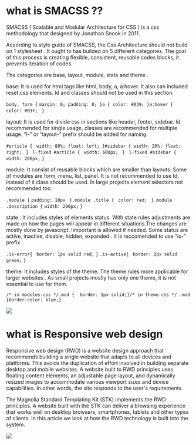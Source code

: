 # what is SMACSS ??
SMACSS ( Scalable and Modular Architecture for CSS ) is a css methodology that designed by Jonathan Snook in 2011.

According to style guide of SMACSS, the Css Architecture should not build on 1 stylesheet . It ought to has builded on 5 different categories. The goal of this process is creating flexible, consistent, reusable codes blocks, it prevents iteration of codes.

The categories are base, layout, module, state and theme .

base: It is used for html tags like html, body, a, a:hover. It also can included reset.css elements. Id and classes should not be used in this section.

```body, form {```
```margin: 0; padding: 0; }a { color: #039; }a:hover { color: #03F; ```
```}```

layout: It is used for divide css in sections like header, footer, sidebar. Id recommended for single usage, classes are recommended for multiple usage. “l-” or “layout-” prefix should be added for naming.

```#article { ```
```width: 80%; float: left; }#sidebar { width: 20%; float: right; ```
```} ```
```l-fixed #article { ```
```width: 600px; ```
```} ```
```l-fixed #sidebar {```
```width: 200px;```
```}```

module: It consist of reusable blocks which are smaller than layouts. Some of modules are form, menu, list, panel. It is not recommended to use Id, instead of it class should be used. In large projects element selectors not recommended too.

```.module {```
```padding: 10px ```
```}.module .title { ```
```color: red; ```
```}.module .description {```
```width: 200px;```
```}```

state : It includes styles of elements status. With state rules adjustments are made on how the pages will appear in different situations.The changes are mostly done by javascript. !important is allowed if needed. Some status are active, inactive, disable, hidden, expanded . It is reccomended to use “is-” prefix.

```.is-error{ ```
```border: 1px solid red;```
```}```
```.is-active{ ```
```border: 2px solid green;```
```}```

theme: It includes styles of the theme. The theme rules more applicable for larger websites . As small projects mostly has only one theme, it is not essential to use for them.

```/* in modules.css */.mod {  border: 1px solid;}/* in theme.css */ .mod {border-color: blue;}```

![](https://miro.medium.com/max/700/1*EqNOOn4VG-c6dvMIEZGTRA.png)


# what is Responsive web design

Responsive web design (RWD) is a website design approach that recommends building a single website that adapts to all devices and platforms. This avoids the duplication of effort involved in building separate desktop and mobile websites. A website built to RWD principles uses floating content elements, an adjustable page layout, and dynamically resized images to accommodate various viewport sizes and device capabilities. In other words, the site responds to the user's requirements.

The Magnolia Standard Templating Kit (STK) implements the RWD principles. A website built with the STK can deliver a browsing experience that works well on desktop browsers, smartphones, tablets and other types of clients. In this article we look at how the RWD technology is built into the system.

![](https://help.hcltechsw.com/commerce/7.0.0/com.ibm.commerce.aurora-starterstore.doc/images/locale/screensnap/smaurorarwdconceptscreen.png)
